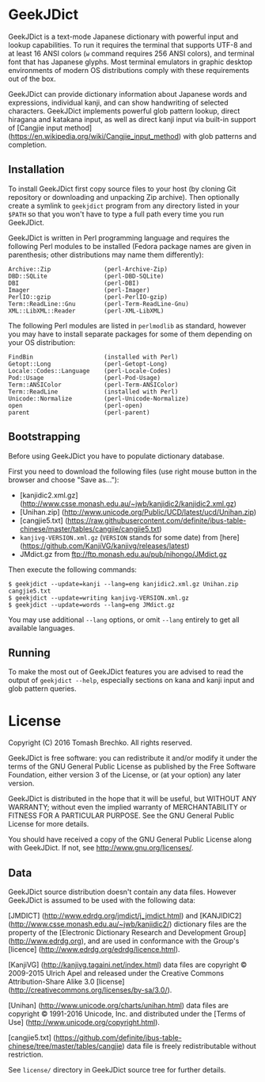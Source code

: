 # GeekJDict

GeekJDict is a text-mode Japanese dictionary with powerful input and
lookup capabilities.  To run it requires the terminal that supports
UTF-8 and at least 16 ANSI colors (`w` command requires 256 ANSI
colors), and terminal font that has Japanese glyphs.  Most terminal
emulators in graphic desktop environments of modern OS distributions
comply with these requirements out of the box.

GeekJDict can provide dictionary information about Japanese words and
expressions, individual kanji, and can show handwriting of selected
characters.  GeekJDict implements powerful glob pattern lookup, direct
hiragana and katakana input, as well as direct kanji input via
built-in support of [Cangjie input method]
(https://en.wikipedia.org/wiki/Cangjie_input_method) with glob
patterns and completion.


## Installation

To install GeekJDict first copy source files to your host (by cloning
Git repository or downloading and unpacking Zip archive).  Then
optionally create a symlink to `geekjdict` program from any directory
listed in your `$PATH` so that you won't have to type a full path every
time you run GeekJDict.

GeekJDict is written in Perl programming language and requires the
following Perl modules to be installed (Fedora package names are given
in parenthesis; other distributions may name them differently):

    Archive::Zip               (perl-Archive-Zip)
    DBD::SQLite                (perl-DBD-SQLite)
    DBI                        (perl-DBI)
    Imager                     (perl-Imager)
    PerlIO::gzip               (perl-PerlIO-gzip)
    Term::ReadLine::Gnu        (perl-Term-ReadLine-Gnu)
    XML::LibXML::Reader        (perl-XML-LibXML)

The following Perl modules are listed in `perlmodlib` as standard,
however you may have to install separate packages for some of them
depending on your OS distribution:

    FindBin                    (installed with Perl)
    Getopt::Long               (perl-Getopt-Long)
    Locale::Codes::Language    (perl-Locale-Codes)
    Pod::Usage                 (perl-Pod-Usage)
    Term::ANSIColor            (perl-Term-ANSIColor)
    Term::ReadLine             (installed with Perl)
    Unicode::Normalize         (perl-Unicode-Normalize)
    open                       (perl-open)
    parent                     (perl-parent)


## Bootstrapping

Before using GeekJDict you have to populate dictionary database.

First you need to download the following files (use right mouse button
in the browser and choose "Save as..."):

* [kanjidic2.xml.gz]
  (http://www.csse.monash.edu.au/~jwb/kanjidic2/kanjidic2.xml.gz)
* [Unihan.zip] (http://www.unicode.org/Public/UCD/latest/ucd/Unihan.zip)
* [cangjie5.txt] (https://raw.githubusercontent.com/definite/ibus-table-chinese/master/tables/cangjie/cangjie5.txt)
* `kanjivg-VERSION.xml.gz` (`VERSION` stands for some date) from [here]
  (https://github.com/KanjiVG/kanjivg/releases/latest)
* JMdict.gz from ftp://ftp.monash.edu.au/pub/nihongo/JMdict.gz

Then execute the following commands:

    $ geekjdict --update=kanji --lang=eng kanjidic2.xml.gz Unihan.zip cangjie5.txt
    $ geekjdict --update=writing kanjivg-VERSION.xml.gz
    $ geekjdict --update=words --lang=eng JMdict.gz

You may use additional `--lang` options, or omit `--lang` entirely to
get all available languages.


## Running

To make the most out of GeekJDict features you are advised to read the
output of `geekjdict --help`, especially sections on kana and kanji
input and glob pattern queries.


# License

Copyright (C) 2016 Tomash Brechko. All rights reserved.

GeekJDict is free software: you can redistribute it and/or modify it under
the terms of the GNU General Public License as published by the Free
Software Foundation, either version 3 of the License, or (at your option)
any later version.

GeekJDict is distributed in the hope that it will be useful, but WITHOUT
ANY WARRANTY; without even the implied warranty of MERCHANTABILITY or
FITNESS FOR A PARTICULAR PURPOSE. See the GNU General Public License for
more details.

You should have received a copy of the GNU General Public License along
with GeekJDict. If not, see <http://www.gnu.org/licenses/>.


## Data

GeekJDict source distribution doesn't contain any data files. However
GeekJDict is assumed to be used with the following data:

[JMDICT] (http://www.edrdg.org/jmdict/j_jmdict.html) and [KANJIDIC2]
(http://www.csse.monash.edu.au/~jwb/kanjidic2/) dictionary files are
the property of the [Electronic Dictionary Research and Development
Group] (http://www.edrdg.org), and are used in conformance with the
Group's [licence] (http://www.edrdg.org/edrdg/licence.html).

[KanjiVG] (http://kanjivg.tagaini.net/index.html) data files are
copyright © 2009-2015 Ulrich Apel and released under the Creative
Commons Attribution-Share Alike 3.0 [license]
(http://creativecommons.org/licenses/by-sa/3.0/).

[Unihan] (http://www.unicode.org/charts/unihan.html) data files are
copyright © 1991-2016 Unicode, Inc. and distributed under the [Terms
of Use] (http://www.unicode.org/copyright.html).

[cangjie5.txt]
(https://github.com/definite/ibus-table-chinese/tree/master/tables/cangjie)
data file is freely redistributable without restriction.

See `license/` directory in GeekJDict source tree for further details.
